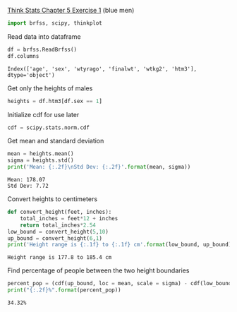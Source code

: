 [Think Stats Chapter 5 Exercise 1](http://greenteapress.com/thinkstats2/html/thinkstats2006.html#toc50) (blue men)


```python
import brfss, scipy, thinkplot
```
Read data into dataframe
```python
df = brfss.ReadBrfss()
df.columns
```
    Index(['age', 'sex', 'wtyrago', 'finalwt', 'wtkg2', 'htm3'], dtype='object')

Get only the heights of males
```python
heights = df.htm3[df.sex == 1]
```
Initialize cdf for use later
```python
cdf = scipy.stats.norm.cdf
```
Get mean and standard deviation
```python
mean = heights.mean()
sigma = heights.std()
print('Mean: {:.2f}\nStd Dev: {:.2f}'.format(mean, sigma))
```
    Mean: 178.07
    Std Dev: 7.72

Convert heights to centimeters
```python
def convert_height(feet, inches):
    total_inches = feet*12 + inches
    return total_inches*2.54
low_bound = convert_height(5,10)
up_bound = convert_height(6,1)
print('Height range is {:.1f} to {:.1f} cm'.format(low_bound, up_bound))
```

    Height range is 177.8 to 185.4 cm
Find percentage of people between the two height boundaries
```python
percent_pop = (cdf(up_bound, loc = mean, scale = sigma) - cdf(low_bound, loc = mean, scale = sigma))*100
print("{:.2f}%".format(percent_pop))
```

    34.32%

